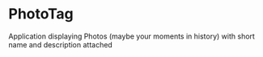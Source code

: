 # PhotoTag
Application displaying Photos (maybe your moments in history) with short name and description attached
